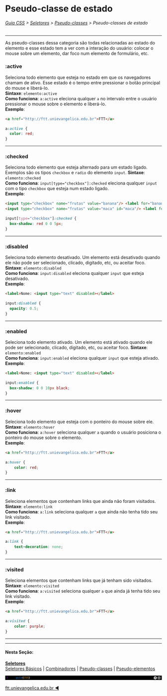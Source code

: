 # Pseudo-classe de estado
###### [Guia CSS](../README.md) > [Seletores](./seletores.md) > [Pseudo-classes](./pseudo-classes.md) > Pseudo-classes de estado
---

As pseudo-classes dessa categoria são todas relacionadas ao estado do elemento e esse estado tem a ver com a interação do usuário: colocar o mouse sobre um elemento, dar foco num elemento de formulário, etc.

### :active

Seleciona todo elemento que esteja no estado em que os navegadores chamam de ativo. Esse estado é o tempo entre pressionar o botão principal do mouse e liberá-lo.  
**Sintaxe**: `elemento:active`  
**Como funciona**: `a:active` eleciona qualquer `a` no intervalo entre o usuário pressionar o mouse sobre o elemento e liberá-lo.    
**Exemplo**:  
```html
<a href="http://ftt.unievangelica.edu.br">FTT</a>
```
```css
a:active {
  color: red;
}
```
---

### :checked

Seleciona todo elemento que esteja alternado para um estado ligado. Exemplos são os tipos `checkbox` e `radio` do elemento `input`.
**Sintaxe**: `elemento:checked`  
**Como funciona**: `input[type="checkbox"]:checked` eleciona qualquer `input` com o tipo `checkbox` que esteja num estado ligado.    
**Exemplo**:  
```html
<input type="checkbox" name="frutas" value="banana"/> <label for="banana"> Banana</label> <br> 
<input type="checkbox" name="frutas" value="maca" id="maca"/> <label for="maca"> Maçã</label>
```
```css
input[type="checkbox"]:checked {
  box-shadow: red 0 0 5px;
}
```
---

### :disabled

Seleciona todo elemento desativado. Um elemento está desativado quando ele não pode ser selecionado, clicado, digitado, etc, ou aceitar foco.  
**Sintaxe**: `elemento:disabled`   
**Como funciona**: `input:disabled` eleciona qualquer `input` que esteja desativado.  
**Exemplo**:  
```html
<label>Nome: <input type="text" disabled></label>

```
```css
input:disabled {
  opacity: 0.5;
}
```
---

### :enabled

Seleciona todo elemento ativado. Um elemento está ativado quando ele pode ser selecionado, clicado, digitado, etc, ou aceitar foco.
**Sintaxe**: `elemento:enabled`   
**Como funciona**: `input:enabled` eleciona qualquer `input` que esteja ativado.  
**Exemplo**:  
```html
<label>Nome: <input type="text" disabled></label>
```
```css
input:enabled {
  box-shadow: 0 0 10px black;
}
```
---

### :hover

Seleciona todo elemento que esteja com o ponteiro do mouse sobre ele.  
**Sintaxe**: `elemento:hover`  
**Como funciona**: `a:hover` seleciona qualquer `a` quando o usuário posiciona o ponteiro do mouse sobre o elemento.  
**Exemplo**:  
```html
<a href="http://ftt.unievangelica.edu.br">FTT</a>
```
```css
a:hover {
    color: red;
}
```
---

### :link 

Seleciona elementos que contenham links que ainda não foram visitados.
**Sintaxe**: `elemento:link`  
**Como funciona**: `a:link` seleciona qualquer `a` que ainda não tenha tido seu link visitado.  
**Exemplo**:  
```html
<a href="http://ftt.unievangelica.edu.br">FTT</a>
```
```css
a:link {
    text-decoration: none;
}
```
---

### :visited

Seleciona elementos que contenham links que já tenham sido visitados.
**Sintaxe**: `elemento:visited`  
**Como funciona**: `a:visited` seleciona qualquer `a` que ainda já tenha tido seu link visitado.  
**Exemplo**:  
```html
<a href="http://ftt.unievangelica.edu.br">FTT</a>
```
```css
a:visited {
    color: purple;
}
```
---




---
#### Nesta Seção:
[**Seletores**](./seletores.md)   
[Seletores Básicos](./seletores-basicos.md) | [Combinadores](./combinadores.md) | [Pseudo-classes](./pseudo-classes.md) | [Pseudo-elementos](./pseudo-elementos.md)

<img src="../assets/guia-css-linha-horizontal.jpg">

[ftt.unievangelica.edu.br :arrow_backward:](http://ftt.unievangelica.edu.br) 

